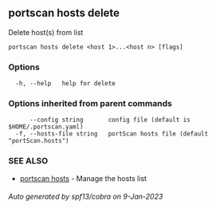 ## portscan hosts delete

Delete host(s) from list

```
portscan hosts delete <host 1>...<host n> [flags]
```

### Options

```
  -h, --help   help for delete
```

### Options inherited from parent commands

```
      --config string       config file (default is $HOME/.portscan.yaml)
  -f, --hosts-file string   portScan hosts file (default "portScan.hosts")
```

### SEE ALSO

* [portscan hosts](portscan_hosts.md)	 - Manage the hosts list

###### Auto generated by spf13/cobra on 9-Jan-2023
